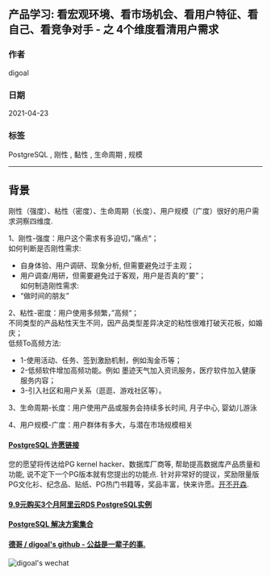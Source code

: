 ## 产品学习: 看宏观环境、看市场机会、看用户特征、看自己、看竞争对手 - 之 4个维度看清用户需求  
          
### 作者          
digoal          
          
### 日期          
2021-04-23           
          
### 标签          
PostgreSQL , 刚性 , 黏性 , 生命周期 , 规模        
          
----          
          
## 背景          
  
刚性（强度）、粘性（密度）、生命周期（长度）、用户规模（广度）很好的用户需求洞察四维度.    
  
1、刚性-强度：用户这个需求有多迫切，”痛点“；  
如何判断是否刚性需求:   
- 自身体验、用户调研、现象分析, 但需要避免过于主观；  
- 用户调查/用研，但需要避免过于客观，用户是否真的“要”；  
如何制造刚性需求:  
- “做时间的朋友”  
  
2、粘性-密度：用户使用多频繁，”高频“；  
不同类型的产品粘性天生不同，因产品类型差异决定的粘性很难打破天花板，如婚庆；  
低频To高频方法:  
- 1-使用活动、任务、签到激励机制，例如淘金币等；  
- 2-低频软件增加高频功能。例如 墨迹天气加入资讯服务，医疗软件加入健康服务内容；    
- 3-引入社区和用户关系（逛逛、游戏社区等）。  
  
3、生命周期-长度：用户使用产品或服务会持续多长时间, 月子中心, 婴幼儿游泳  
  
4、用户规模-广度：用户群体有多大，与潜在市场规模相关  
  
  
  
  
#### [PostgreSQL 许愿链接](https://github.com/digoal/blog/issues/76 "269ac3d1c492e938c0191101c7238216")
您的愿望将传达给PG kernel hacker、数据库厂商等, 帮助提高数据库产品质量和功能, 说不定下一个PG版本就有您提出的功能点. 针对非常好的提议，奖励限量版PG文化衫、纪念品、贴纸、PG热门书籍等，奖品丰富，快来许愿。[开不开森](https://github.com/digoal/blog/issues/76 "269ac3d1c492e938c0191101c7238216").  
  
  
#### [9.9元购买3个月阿里云RDS PostgreSQL实例](https://www.aliyun.com/database/postgresqlactivity "57258f76c37864c6e6d23383d05714ea")
  
  
#### [PostgreSQL 解决方案集合](https://yq.aliyun.com/topic/118 "40cff096e9ed7122c512b35d8561d9c8")
  
  
#### [德哥 / digoal's github - 公益是一辈子的事.](https://github.com/digoal/blog/blob/master/README.md "22709685feb7cab07d30f30387f0a9ae")
  
  
![digoal's wechat](../pic/digoal_weixin.jpg "f7ad92eeba24523fd47a6e1a0e691b59")
  
